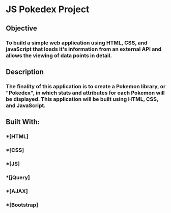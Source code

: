 # JS Pokedex Project

## Objective
### To build a simple web application using HTML, CSS, and javaScript that loads it's information from an external API and allows the viewing of data points in detail.

## Description
### The finality of this application is to create a Pokemon library, or "Pokedex", in which stats and attributes for each Pokemon will be displayed. This application will be built using HTML, CSS, and JavaScript.

## Built With:
### *[HTML]
### *[CSS]
### *[JS]
### *[jQuery]
### *[AJAX]
### *[Bootstrap]
